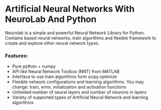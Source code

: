 # Artificial Neural Networks With NeuroLab And Python

Neurolab is a simple and powerful Neural Network Library for Python. Contains based neural networks, train algorithms and flexible framework to create and explore other neural network types.

### Features:	
* Pure python + numpy
* API like Neural Network Toolbox (NNT) from MATLAB
* Interface to use train algorithms form scipy.optimize
* Flexible network configurations and learning algorithms. You may change: train, error, initialization and activation functions
* Unlimited number of neural layers and number of neurons in layers
* Variety of supported types of Artificial Neural Network and learning algorithms

